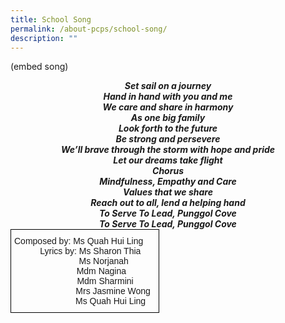 ```yaml
---
title: School Song
permalink: /about-pcps/school-song/
description: ""
---
```

(embed song)

<center><b><em>Set sail on a journey<br> 
Hand in hand with you and me<br> 
We care and share in harmony<br>
	As one big family</em></b></center>


<center><b><em>Look forth to the future<br> 
Be strong and persevere<br> 
We’ll brave through the storm with hope and pride<br> 
Let our dreams take flight</em></b></center>   


<center><b><em>Chorus</em></b></center> 
<center><b><em>Mindfulness, Empathy and Care<br> 
Values that we share<br> 
Reach out to all, lend a helping hand<br> 
To Serve To Lead, Punggol Cove</em></b></center>   


<center><b><em>To Serve To Lead, Punggol Cove</em></b></center>

<style type="text/css">
.tg  {border-collapse:collapse;border-spacing:0;margin:0px auto;}
.tg td{border-color:black;border-style:solid;border-width:1px;font-family:Arial, sans-serif;font-size:14px;
  overflow:hidden;padding:10px 5px;word-break:normal;}
.tg th{border-color:black;border-style:solid;border-width:1px;font-family:Arial, sans-serif;font-size:14px;
  font-weight:normal;overflow:hidden;padding:10px 5px;word-break:normal;}
.tg .tg-lqy6{text-align:right;vertical-align:top}
</style>
<table class="tg">
<tbody>
  <tr>
    <td class="tg-lqy6">Composed by: Ms Quah Hui Ling   &nbsp;&nbsp;&nbsp;&nbsp;<br>Lyrics by: Ms Sharon Thia &nbsp;&nbsp;&nbsp;&nbsp;&nbsp; <br>Ms Norjanah&nbsp;&nbsp;&nbsp;&nbsp;&nbsp;&nbsp;&nbsp;&nbsp;&nbsp;&nbsp;&nbsp;  <br>Mdm Nagina &nbsp;&nbsp;&nbsp;&nbsp;&nbsp;&nbsp;&nbsp;&nbsp;&nbsp;&nbsp;&nbsp; <br>Mdm Sharmini &nbsp;&nbsp;&nbsp;&nbsp;&nbsp;&nbsp;&nbsp;&nbsp; <br>Mrs Jasmine Wong&nbsp;&nbsp;<br>Ms Quah Hui Ling&nbsp;&nbsp;&nbsp;&nbsp;</td>
  </tr>
</tbody>
</table>
